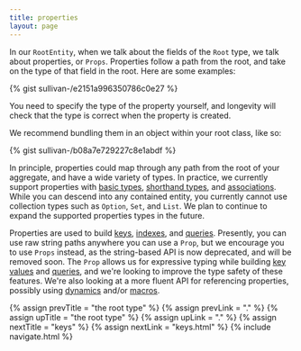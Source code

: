 ```yaml
---
title: properties
layout: page
---
```


In our `RootEntity`, when we talk about the fields of the `Root` type,
we talk about properties, or `Props`. Properties follow a path from
the root, and take on the type of that field in the root. Here are some
examples:

{% gist sullivan-/e2151a996350786c0e27 %}

You need to specify the type of the property yourself, and longevity
will check that the type is correct when the property is created.

We recommend bundling them in an object within your root class, like
so:

{% gist sullivan-/b08a7e729227c8e1abdf %}

In principle, properties could map through any path from the root of
your aggregate, and have a wide variety of types. In practice, we
currently support properties with [basic
types](../subdomain/basics.html), [shorthand
types](../subdomain/shorthands.html), and
[associations](../subdomain/associations.html). While you can descend
into any contained entity, you currently cannot use collection types
such as `Option`, `Set`, and `List`. We plan to continue to expand the
supported properties types in the future.

Properties are used to build [keys](keys.html),
[indexes](indexes.html), and [queries](../repo/query.html). Presently,
you can use raw string paths anywhere you can use a `Prop`, but we
encourage you to use `Props` instead, as the string-based API is now
deprecated, and will be removed soon. The `Prop` allows us for expressive
typing while building [key values](../repo/retrieve-keyval.html) and
[queries](../repo/query.html), and we're looking to improve the type
safety of these features. We're also looking at a more fluent API for
referencing properties, possibly using
[dynamics](http://www.scala-lang.org/api/current/index.html#scala.Dynamic)
and/or
[macros](http://docs.scala-lang.org/overviews/macros/overview.html).

{% assign prevTitle = "the root type" %}
{% assign prevLink = "." %}
{% assign upTitle = "the root type" %}
{% assign upLink = "." %}
{% assign nextTitle = "keys" %}
{% assign nextLink = "keys.html" %}
{% include navigate.html %}

